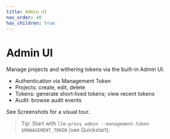 ```yaml
---
title: Admin UI
nav_order: 40
has_children: true
---
```


# Admin UI

Manage projects and withering tokens via the built-in Admin UI.

- Authentication via Management Token
- Projects: create, edit, delete
- Tokens: generate short‑lived tokens; view recent tokens
- Audit: browse audit events

See Screenshots for a visual tour.

> Tip: Start with `llm-proxy admin --management-token $MANAGEMENT_TOKEN` (see Quickstart).



